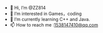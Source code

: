 - 👋 Hi, I’m @ZZ814
- 👀 I’m interested in Games，coding
- 🌱 I’m currently learning C++ and Java.
- 📫 How to reach me :1538147410@qq.com

<!---
ZZ814/ZZ814 is a ✨ special ✨ repository because its `README.md` (this file) appears on your GitHub profile.
You can click the Preview link to take a look at your changes.
--->
